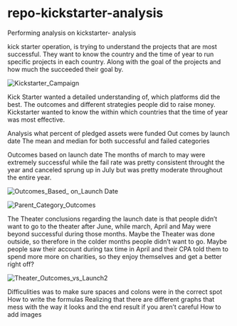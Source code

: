 # repo-kickstarter-analysis
Performing analysis on kickstarter- analysis 


kick starter operation, is trying to understand the projects that are most successful. They want to know the country and the time of year to run specific projects in each country.  Along with the goal of the projects and how much the succeeded their goal by.

![Kickstarter_Campaign](https://user-images.githubusercontent.com/99921692/155864285-591449d1-bbd8-4a6c-9c2a-a824dfa6539a.png)

Kick Starter wanted a detailed understanding of, which platforms did the best.
The outcomes and different strategies people did to raise money. 
Kickstarter wanted to know the within which countries that the time of year was most effective. 

Analysis what percent of pledged assets were funded 
Out comes by launch date 
The mean and median for both successful and failed categories 


Outcomes based on launch date
The months of march to may were extremely successful while the fail rate was pretty consistent throught the year and canceled sprung up in July but was pretty moderate throughout the entire year. 

![Outcomes_Based_ on_Launch Date](https://user-images.githubusercontent.com/99921692/155864287-af71c0dc-ef82-405d-8548-4cf47cab7302.png)






![Parent_Category_Outcomes](https://user-images.githubusercontent.com/99921692/155864289-22f330d9-1683-4991-82d4-d64236aaa34d.png)


The Theater conclusions regarding the launch date is that people didn’t want to go to the theater  after June, while march, April and May were beyond successful during those months. 
Maybe the Theater was done outside, so therefore in the colder months people didn’t want to go. 
Maybe people saw their account during tax time in April and their CPA told them to spend more more on charities, so they enjoy themselves and get a better right off?



![Theater_Outcomes_vs_Launch2](https://user-images.githubusercontent.com/99921692/155864533-30679d42-e54a-4306-9271-1dbd4e44c6c8.png)

Difficulities was to make sure spaces and colons were in the correct spot
How to write the formulas
Realizing that there are different graphs that mess with the way it looks and the end result if you aren’t careful 
How to add images 
